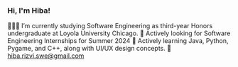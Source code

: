 ### Hi, I'm Hiba! 

👩🏽‍💻 I’m currently studying Software Engineering as third-year Honors undergraduate at Loyola University Chicago.
🔎 Actively looking for Software Engineering Internships for Summer 2024
💭 Actively learning Java, Python, Pygame, and C++, along with UI/UX design concepts.
📧 hiba.rizvi.swe@gmail.com
